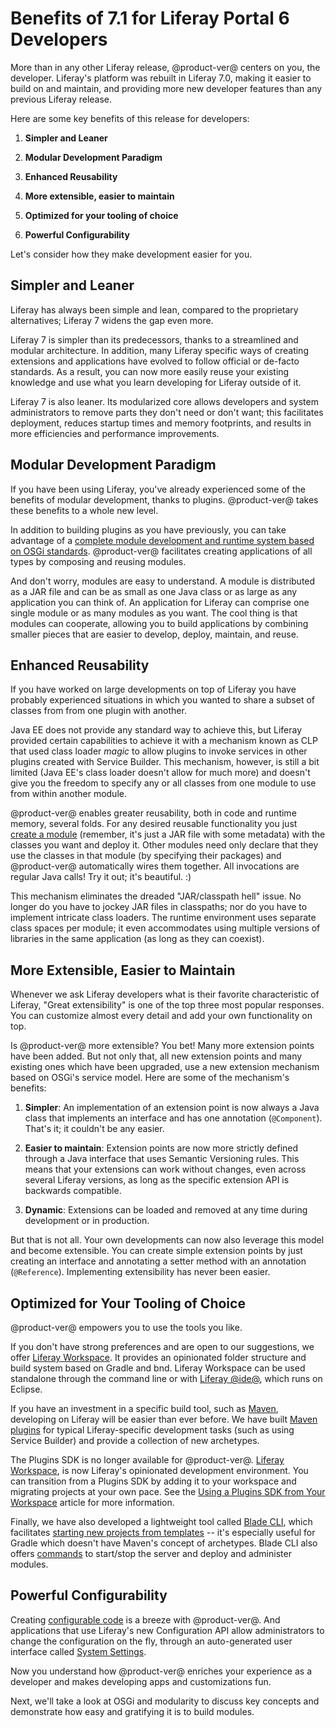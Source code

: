 # Benefits of 7.1 for Liferay Portal 6 Developers [](id=benefits-of-liferay-7-for-liferay-6-developers)

More than in any other Liferay release, @product-ver@ centers on you, the
developer. Liferay's platform was rebuilt in Liferay 7.0, making it easier to
build on and maintain, and providing more new developer features than any
previous Liferay release.

Here are some key benefits of this release for developers:

1. **Simpler and Leaner**

2. **Modular Development Paradigm**

3. **Enhanced Reusability**

4. **More extensible, easier to maintain**

5. **Optimized for your tooling of choice**

6. **Powerful Configurability**

Let's consider how they make development easier for you.

## Simpler and Leaner [](id=simpler-and-leaner)

Liferay has always been simple and lean, compared to the proprietary
alternatives; Liferay 7 widens the gap even more.

Liferay 7 is simpler than its predecessors, thanks to a streamlined and modular
architecture. In addition, many Liferay specific ways of creating extensions and
applications have evolved to follow official or de-facto standards. As a result,
you can now more easily reuse your existing knowledge and use what you learn
developing for Liferay outside of it.

Liferay 7 is also leaner. Its modularized core allows developers and system
administrators to remove parts they don't need or don't want; this facilitates
deployment, reduces startup times and memory footprints, and results in more
efficiencies and performance improvements.

## Modular Development Paradigm [](id=modular-development-paradigm)

If you have been using Liferay, you've already experienced some of the benefits
of modular development, thanks to plugins. @product-ver@ takes these benefits to a
whole new level.

In addition to building plugins as you have previously, you can take advantage
of a
[complete module development and runtime system based on OSGi standards](/develop/tutorials/-/knowledge_base/7-1/modularity-and-osgi).
@product-ver@ facilitates creating applications of all types by composing and
reusing modules.

And don't worry, modules are easy to understand. A module is distributed as a
JAR file and can be as small as one Java class or as large as any application
you can think of. An application for Liferay can comprise one single module or
as many modules as you want. The cool thing is that modules can cooperate,
allowing you to build applications by combining smaller pieces that are easier
to develop, deploy, maintain, and reuse.

## Enhanced Reusability [](id=enhanced-reusability)

If you have worked on large developments on top of Liferay you have probably
experienced situations in which you wanted to share a subset of classes from
from one plugin with another.

Java EE does not provide any standard way to achieve this, but Liferay provided
certain capabilities to achieve it with a mechanism known as CLP that used class
loader *magic* to allow plugins to invoke services in other plugins created with
Service Builder. This mechanism, however, is still a bit limited (Java EE's
class loader doesn't allow for much more) and doesn't give you the freedom to
specify any or all classes from one module to use from within another module.

@product-ver@ enables greater reusability, both in code and runtime memory,
several folds. For any desired reusable functionality you just
[create a module](/develop/tutorials/-/knowledge_base/7-1/starting-module-development#creating-a-module)
(remember, it's just a JAR file with some metadata) with the classes you want
and deploy it. Other modules need only declare that they use the classes in that
module (by specifying their packages) and @product-ver@ automatically wires them
together. All invocations are regular Java calls! Try it out; it's beautiful. :)

This mechanism eliminates the dreaded "JAR/classpath hell" issue. No longer do
you have to jockey JAR files in classpaths; nor do you have to implement
intricate class loaders. The runtime environment uses separate class spaces per
module; it even accommodates using multiple versions of libraries in the same
application (as long as they can coexist).

## More Extensible, Easier to Maintain [](id=more-extensible-easier-to-maintain)

Whenever we ask Liferay developers what is their favorite characteristic of
Liferay, "Great extensibility" is one of the top three most popular responses.
You can customize almost every detail and add your own functionality on top.

Is @product-ver@ more extensible? You bet! Many more extension points have been
added. But not only that, all new extension points and many existing ones which
have been upgraded, use a new extension mechanism based on OSGi's service model.
Here are some of the mechanism's benefits:

1. **Simpler**: An implementation of an extension point is now always a
Java class that implements an interface and has one annotation (`@Component`).
That's it; it couldn't be any easier.

2. **Easier to maintain**: Extension points are now more strictly defined
through a Java interface that uses Semantic Versioning rules. This means that
your extensions can work without changes, even across several Liferay versions,
as long as the specific extension API is backwards compatible.

3. **Dynamic**: Extensions can be loaded and removed at any time during
development or in production.

But that is not all. Your own developments can now also leverage this model and
become extensible. You can create simple extension points by just creating an
interface and annotating a setter method with an annotation (`@Reference`).
Implementing extensibility has never been easier.

## Optimized for Your Tooling of Choice [](id=optimized-for-your-tooling-of-choice)

@product-ver@ empowers you to use the tools you like.

If you don't have strong preferences and are open to our suggestions, we offer
[Liferay Workspace](/develop/tutorials/-/knowledge_base/7-1/liferay-workspace).
It provides an opinionated folder structure and build system based on Gradle and
bnd. Liferay Workspace can be used standalone through the command line or with
[Liferay @ide@](/develop/tutorials/-/knowledge_base/7-1/liferay-ide),
which runs on Eclipse.

If you have an investment in a specific build tool, such as 
[Maven](/develop/tutorials/-/knowledge_base/7-1/maven),
developing on Liferay will be easier than ever before. We have built
[Maven plugins](/develop/reference/-/knowledge_base/7-1/maven)
for typical Liferay-specific development tasks (such as using Service Builder)
and provide a collection of new archetypes.

The Plugins SDK is no longer available for @product-ver@.
[Liferay Workspace](/develop/tutorials/-/knowledge_base/7-1/liferay-workspace),
is now Liferay's opinionated development environment. You
can transition from a Plugins SDK by adding it to your workspace and migrating
projects at your own pace. See the
[Using a Plugins SDK from Your Workspace](/develop/tutorials/-/knowledge_base/7-0/configuring-a-liferay-workspace#using-a-plugins-sdk-from-your-workspace)
article for more information.

Finally, we have also developed a lightweight tool called
[Blade CLI](/develop/tutorials/-/knowledge_base/7-1/blade-cli),
which facilitates
[starting new projects from templates](/develop/tutorials/-/knowledge_base/7-1/creating-projects-with-blade-cli) -- it's
especially useful for Gradle which doesn't have Maven's concept of archetypes.
Blade CLI also offers 
[commands](/develop/tutorials/-/knowledge_base/7-1/blade-cli)
to start/stop the server and deploy and administer modules.

## Powerful Configurability [](id=powerful-configurability)

Creating
[configurable code](/develop/tutorials/-/knowledge_base/7-1/configurable-applications)
is a breeze with @product-ver@. And applications that use Liferay's new
Configuration API allow administrators to change the configuration on the fly,
through an auto-generated user interface called
[System Settings](/discover/portal/-/knowledge_base/7-1/system-wide-settings).

Now you understand how @product-ver@ enriches your experience as a developer and
makes developing apps and customizations fun.

Next, we'll take a look at OSGi and modularity to discuss key concepts and
demonstrate how easy and gratifying it is to build modules. 
